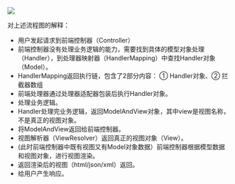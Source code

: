 ![](C:\Users\hailin\Desktop\blog\spring\mvc\img\springMvc流程图.png)

对上述流程图的解释：

- 用户发起请求到前端控制器（Controller）
- 前端控制器没有处理业务逻辑的能力，需要找到具体的模型对象处理（Handler），到处理器映射器（HandlerMapping）中查找Handler对象（Model）。
- HandlerMapping返回执行链，包含了2部分内容： ① Handler对象、② 拦截器数组
- 前端处理器通过处理器适配器包装后执行Handler对象。
- 处理业务逻辑。
- Handler处理完业务逻辑，返回ModelAndView对象，其中view是视图名称，不是真正的视图对象。
- 将ModelAndView返回给前端控制器。
- 视图解析器（ViewResolver）返回真正的视图对象（View）。
- (此时前端控制器中既有视图又有Model对象数据）前端控制器根据模型数据和视图对象，进行视图渲染。
- 返回渲染后的视图（html/json/xml）返回。
- 给用户产生响应。

